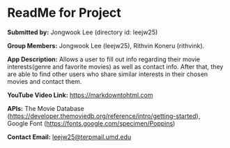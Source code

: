 # ReadMe for Project

**Submitted by:** Jongwook Lee (directory id: leejw25)

**Group Members:** Jongwook Lee (leejw25), Rithvin Koneru (rithvink). 

**App Description:** Allows a user to fill out info regarding their movie interests(genre and favorite movies) as well as contact info. After that, they are able to find other users who share similar interests in their chosen movies and contact them.

**YouTube Video Link:** https://markdowntohtml.com

**APIs:** The Movie Database (https://developer.themoviedb.org/reference/intro/getting-started),   
Google Font (https://fonts.google.com/specimen/Poppins)

**Contact Email:** leejw25@terpmail.umd.edu